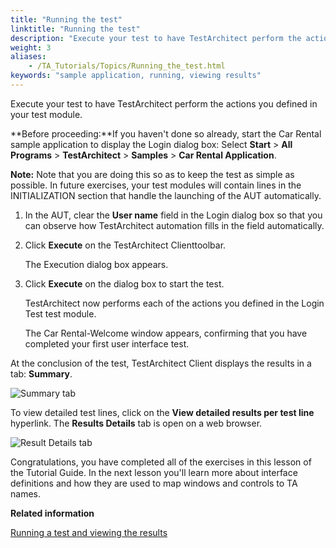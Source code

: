 ```yaml
--- 
title: "Running the test"
linktitle: "Running the test"
description: "Execute your test to have TestArchitect perform the actions you defined in your test module."
weight: 3
aliases: 
    - /TA_Tutorials/Topics/Running_the_test.html
keywords: "sample application, running, viewing results"
---
```


Execute your test to have TestArchitect perform the actions you defined in your test module.

**Before proceeding:**If you haven't done so already, start the Car Rental sample application to display the Login dialog box: Select **Start** \> **All Programs** \> **TestArchitect** \> **Samples** \> **Car Rental Application**.

**Note:** Note that you are doing this so as to keep the test as simple as possible. In future exercises, your test modules will contain lines in the INITIALIZATION section that handle the launching of the AUT automatically.

1.  In the AUT, clear the **User name** field in the Login dialog box so that you can observe how TestArchitect automation fills in the field automatically.

2.  Click **Execute** on the TestArchitect Clienttoolbar.

    The Execution dialog box appears.

3.  Click **Execute** on the dialog box to start the test.

    TestArchitect now performs each of the actions you defined in the Login Test test module.

    The Car Rental-Welcome window appears, confirming that you have completed your first user interface test.


At the conclusion of the test, TestArchitect Client displays the results in a tab: **Summary**.

![](/images/TA_Tutorials/Images/tut.Interfacing_with_a_GUI.Test_results_Summary.png "Summary tab")

To view detailed test lines, click on the **View detailed results per test line** hyperlink. The **Results Details** tab is open on a web browser.

![](/images/TA_Tutorials/Images/tut.Interfacing_with_a_GUI.Test_results_Summary.details.png "Result Details tab")

Congratulations, you have completed all of the exercises in this lesson of the Tutorial Guide. In the next lesson you'll learn more about interface definitions and how they are used to map windows and controls to TA names.




**Related information**  


[Running a test and viewing the results](/TA_Tutorials/Topics/Running_a_test.html)

